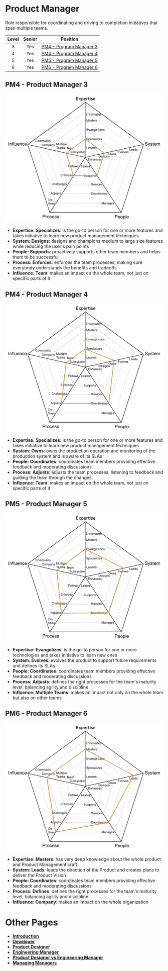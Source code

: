 # Product Manager

Role responsible for coordinating and driving to completion initiatives that span multiple teams.

| Level | Senior |                      Position                       |
| :---: | :----: | :-------------------------------------------------: |
|   3   |  Yes   | [PM4 - Program Manager 3](#pm4---product-manager-3) |
|   4   |  Yes   | [PM4 - Program Manager 4](#pm4---product-manager-4) |
|   5   |  Yes   | [PM5 - Program Manager 5](#pm5---product-manager-5) |
|   6   |  Yes   | [PM6 - Program Manager 6](#pm6---product-manager-6) |

## PM4 - Product Manager 3

<picture>
  <source media="(prefers-color-scheme: dark)" srcset="/charts/productmanager-3-dark.png">
  <source media="(prefers-color-scheme: light)" srcset="/charts/productmanager-3.png">
  <img alt="Product Manager 3" src="/charts/productmanager-3.png">
</picture>

- **Expertise: Specializes**: is the go-to person for one or more features and takes initiative to learn new product management techniques
- **System: Designs**: designs and champions medium to large size features while reducing the user's pain points
- **People: Supports**: proactively supports other team members and helps them to be successful
- **Process: Enforces**: enforces the team processes, making sure everybody understands the benefits and tradeoffs
- **Influence: Team**: makes an impact on the whole team, not just on specific parts of it

## PM4 - Product Manager 4

<picture>
  <source media="(prefers-color-scheme: dark)" srcset="/charts/productmanager-4-dark.png">
  <source media="(prefers-color-scheme: light)" srcset="/charts/productmanager-4.png">
  <img alt="Product Manager 4" src="/charts/productmanager-4.png">
</picture>

- **Expertise: Specializes**: is the go-to person for one or more features and takes initiative to learn new product management techniques
- **System: Owns**: owns the production operation and monitoring of the production system and is aware of its SLAs
- **People: Coordinates**: coordinates team members providing effective feedback and moderating discussions
- **Process: Adjusts**: adjusts the team processes, listening to feedback and guiding the team through the changes
- **Influence: Team**: makes an impact on the whole team, not just on specific parts of it

## PM5 - Product Manager 5

<picture>
  <source media="(prefers-color-scheme: dark)" srcset="/charts/productmanager-5-dark.png">
  <source media="(prefers-color-scheme: light)" srcset="/charts/productmanager-5.png">
  <img alt="Product Manager 5" src="/charts/productmanager-5.png">
</picture>

- **Expertise: Evangelizes**: is the go-to person for one or more technologies and takes initiative to learn new ones
- **System: Evolves**: evolves the product to support future requirements and defines its SLAs
- **People: Coordinates**: coordinates team members providing effective feedback and moderating discussions
- **Process: Adjusts**: defines the right processes for the team's maturity level, balancing agility and discipline
- **Influence: Multiple Teams**: makes an impact not only on the whole team but also on other teams

## PM6 - Product Manager 6

<picture>
  <source media="(prefers-color-scheme: dark)" srcset="/charts/productmanager-6-dark.png">
  <source media="(prefers-color-scheme: light)" srcset="/charts/productmanager-6.png">
  <img alt="Product Manager 6" src="/charts/productmanager-6.png">
</picture>

- **Expertise: Masters**: has very deep knowledge about the whole product and Product Management craft
- **System: Leads**: leads the direction of the Product and creates plans to deliver the Product Vision
- **People: Coordinates**: coordinates team members providing effective feedback and moderating discussions
- **Process: Defines**: defines the right processes for the team's maturity level, balancing agility and discipline
- **Influence: Company**: makes an impact on the whole organization

# Other Pages

- [**Introduction**](README.md)
- [**Developer**](Developer.md)
- [**Product Designer**](ProductDesigner.md)
- [**Engineering Manager**](EngineeringManager.md)
- [**Product Designer vs Engineering Manager**](ProductDesigner-EngineeringManager.md)
- [**Managing Managers**](Managing-Managers.md)
